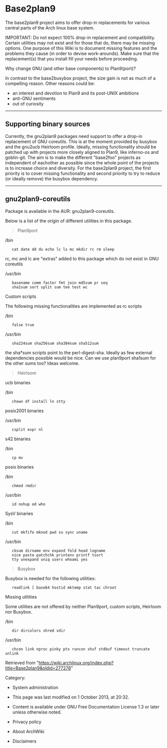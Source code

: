 Base2plan9
==========

The base2plan9 project aims to offer drop-in replacements for various
central parts of the Arch linux base system.

IMPORTANT: Do not expect 100% drop-in replacement and compatibility.
Certain utilities may not exist and for those that do, there may be
missing options. One purpose of this Wiki is to document missing
features and the problems they cause (in order to devise work-arounds).
Make sure that the replacement(s) that you install fill your needs
before proceeding.

Why change GNU (and other base components) to Plan9(port)?

In contrast to the base2busybox project, the size gain is not as much of
a compelling reason. Other reasons could be:

-   an interest and devotion to Plan9 and its post-UNIX ambitions
-   anti-GNU sentiments
-   out of curiosity

* * * * *

Supporting binary sources
-------------------------

Currently, the gnu2plan9 packages need support to offer a drop-in
replacement of GNU coreutils. This is at the moment provided by busybox
and the gnu2ucb Heirloom profile. Ideally, missing functionality should
be patched up with projects more closely aligned to Plan9, like
inferno-os and goblin-git. The aim is to make the different "base2foo"
projects as independent of eachother as possible since the whole point
of the projects is to increase choice and diversity. For the base2plan9
project, the first priority is to cover missing functionality and second
priority to try to reduce (or ideally remove) the busybox dependency.

* * * * *

gnu2plan9-coreutils
-------------------

Package is available in the AUR: gnu2plan9-coreutils.

Below is a list of the origin of different utilities in this package.

> Plan9port

/bin

       cat date dd du echo lc ls mc mkdir rc rm sleep

rc, mc and lc are "extras" added to this package which do not exist in
GNU coreutils

/usr/bin

       basename comm factor fmt join md5sum pr seq
       sha1sum sort split sum tee test wc

Custom scripts

The following missing functionalities are implemented as rc scripts

/bin

       false true

/usr/bin

       sha224sum sha256sum sha384sum sha512sum

the sha*sum scripts point to the perl-digest-sha. Ideally as few
external dependencies possible would be nice. Can we use plan9port
sha1sum for the other sums too? Ideas welcome.

> Heirloom

ucb binaries

/bin

       chown df install ln stty

posix2001 binaries

/usr/bin

       csplit expr nl 

s42 binaries

/bin

       cp mv

posix binaries

/bin

       chmod rmdir

/usr/bin

       id nohup od who

SysV binaries

/bin

       cut mkfifo mknod pwd su sync uname 

/usr/bin

       cksum dirname env expand fold head logname
       nice paste patchchk printenv printf tsort
       tty unexpand uniq users whoami yes

> Busybox

Busybox is needed for the following utilities:

       readlink [ base64 hostid mktemp stat tac chroot

Missing utilities

Some utilities are not offered by neither Plan9port, custom scripts,
Heirloom nor Busybox.

/bin

       dir dircolors shred vdir 

/usr/bin

       chcon link nproc pinky ptx runcon shuf stdbuf timeout truncate unlink

Retrieved from
"https://wiki.archlinux.org/index.php?title=Base2plan9&oldid=277278"

Category:

-   System administration

-   This page was last modified on 1 October 2013, at 20:32.
-   Content is available under GNU Free Documentation License 1.3 or
    later unless otherwise noted.
-   Privacy policy
-   About ArchWiki
-   Disclaimers
